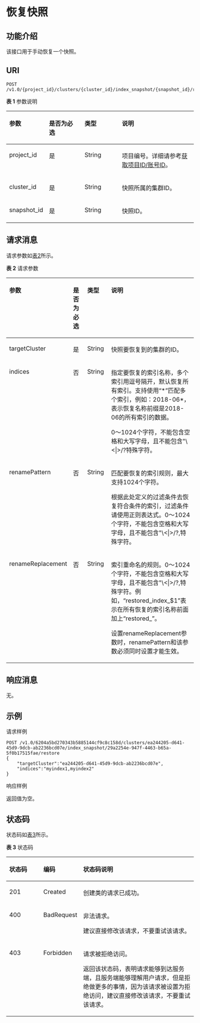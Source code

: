 # 恢复快照<a name="css_03_0035"></a>

## 功能介绍<a name="section874853215915"></a>

该接口用于手动恢复一个快照。

## URI<a name="section8763193210910"></a>

```
POST /v1.0/{project_id}/clusters/{cluster_id}/index_snapshot/{snapshot_id}/restore
```

**表 1**  参数说明

<a name="table57631032695"></a>
<table><thead align="left"><tr id="row4445336913"><th class="cellrowborder" valign="top" width="21%" id="mcps1.2.5.1.1"><p id="p54417338910"><a name="p54417338910"></a><a name="p54417338910"></a>参数</p>
</th>
<th class="cellrowborder" valign="top" width="19%" id="mcps1.2.5.1.2"><p id="p1644733693"><a name="p1644733693"></a><a name="p1644733693"></a>是否为必选</p>
</th>
<th class="cellrowborder" valign="top" width="20%" id="mcps1.2.5.1.3"><p id="p11441233696"><a name="p11441233696"></a><a name="p11441233696"></a>类型</p>
</th>
<th class="cellrowborder" valign="top" width="40%" id="mcps1.2.5.1.4"><p id="p124403319916"><a name="p124403319916"></a><a name="p124403319916"></a>说明</p>
</th>
</tr>
</thead>
<tbody><tr id="row94414331098"><td class="cellrowborder" valign="top" width="21%" headers="mcps1.2.5.1.1 "><p id="p0441331398"><a name="p0441331398"></a><a name="p0441331398"></a>project_id</p>
</td>
<td class="cellrowborder" valign="top" width="19%" headers="mcps1.2.5.1.2 "><p id="p9444331997"><a name="p9444331997"></a><a name="p9444331997"></a>是</p>
</td>
<td class="cellrowborder" valign="top" width="20%" headers="mcps1.2.5.1.3 "><p id="p144412334919"><a name="p144412334919"></a><a name="p144412334919"></a>String</p>
</td>
<td class="cellrowborder" valign="top" width="40%" headers="mcps1.2.5.1.4 "><p id="p18449331896"><a name="p18449331896"></a><a name="p18449331896"></a>项目编号。详细请参考<a href="获取项目ID-账号ID.md">获取项目ID/账号ID</a>。</p>
</td>
</tr>
<tr id="row14453320917"><td class="cellrowborder" valign="top" width="21%" headers="mcps1.2.5.1.1 "><p id="p2044193314920"><a name="p2044193314920"></a><a name="p2044193314920"></a>cluster_id</p>
</td>
<td class="cellrowborder" valign="top" width="19%" headers="mcps1.2.5.1.2 "><p id="p24410331398"><a name="p24410331398"></a><a name="p24410331398"></a>是</p>
</td>
<td class="cellrowborder" valign="top" width="20%" headers="mcps1.2.5.1.3 "><p id="p844133316918"><a name="p844133316918"></a><a name="p844133316918"></a>String</p>
</td>
<td class="cellrowborder" valign="top" width="40%" headers="mcps1.2.5.1.4 "><p id="p13441833493"><a name="p13441833493"></a><a name="p13441833493"></a>快照所属的集群ID。</p>
</td>
</tr>
<tr id="row169341188286"><td class="cellrowborder" valign="top" width="21%" headers="mcps1.2.5.1.1 "><p id="p593415181284"><a name="p593415181284"></a><a name="p593415181284"></a>snapshot_id</p>
</td>
<td class="cellrowborder" valign="top" width="19%" headers="mcps1.2.5.1.2 "><p id="p293521892813"><a name="p293521892813"></a><a name="p293521892813"></a>是</p>
</td>
<td class="cellrowborder" valign="top" width="20%" headers="mcps1.2.5.1.3 "><p id="p19935121812286"><a name="p19935121812286"></a><a name="p19935121812286"></a>String</p>
</td>
<td class="cellrowborder" valign="top" width="40%" headers="mcps1.2.5.1.4 "><p id="p169351118192810"><a name="p169351118192810"></a><a name="p169351118192810"></a>快照ID。</p>
</td>
</tr>
</tbody>
</table>

## 请求消息<a name="section1477913211910"></a>

请求参数如[表2](#table82481020121413)所示。

**表 2**  请求参数

<a name="table82481020121413"></a>
<table><thead align="left"><tr id="row18248112010149"><th class="cellrowborder" valign="top" width="17%" id="mcps1.2.5.1.1"><p id="p10441033494"><a name="p10441033494"></a><a name="p10441033494"></a>参数</p>
</th>
<th class="cellrowborder" valign="top" width="12.4%" id="mcps1.2.5.1.2"><p id="p74493316910"><a name="p74493316910"></a><a name="p74493316910"></a>是否为必选</p>
</th>
<th class="cellrowborder" valign="top" width="15.52%" id="mcps1.2.5.1.3"><p id="p1044533896"><a name="p1044533896"></a><a name="p1044533896"></a>类型</p>
</th>
<th class="cellrowborder" valign="top" width="55.08%" id="mcps1.2.5.1.4"><p id="p154413335917"><a name="p154413335917"></a><a name="p154413335917"></a>说明</p>
</th>
</tr>
</thead>
<tbody><tr id="row18248182013148"><td class="cellrowborder" valign="top" width="17%" headers="mcps1.2.5.1.1 "><p id="p837215054813"><a name="p837215054813"></a><a name="p837215054813"></a>targetCluster</p>
</td>
<td class="cellrowborder" valign="top" width="12.4%" headers="mcps1.2.5.1.2 "><p id="p4441233891"><a name="p4441233891"></a><a name="p4441233891"></a>是</p>
</td>
<td class="cellrowborder" valign="top" width="15.52%" headers="mcps1.2.5.1.3 "><p id="p186181046114912"><a name="p186181046114912"></a><a name="p186181046114912"></a>String</p>
</td>
<td class="cellrowborder" valign="top" width="55.08%" headers="mcps1.2.5.1.4 "><p id="p9448924192218"><a name="p9448924192218"></a><a name="p9448924192218"></a>快照要恢复到的集群的ID。</p>
</td>
</tr>
<tr id="row243315404483"><td class="cellrowborder" valign="top" width="17%" headers="mcps1.2.5.1.1 "><p id="p1343434015485"><a name="p1343434015485"></a><a name="p1343434015485"></a>indices</p>
</td>
<td class="cellrowborder" valign="top" width="12.4%" headers="mcps1.2.5.1.2 "><p id="p61971911172012"><a name="p61971911172012"></a><a name="p61971911172012"></a>否</p>
</td>
<td class="cellrowborder" valign="top" width="15.52%" headers="mcps1.2.5.1.3 "><p id="p1543414094815"><a name="p1543414094815"></a><a name="p1543414094815"></a>String</p>
</td>
<td class="cellrowborder" valign="top" width="55.08%" headers="mcps1.2.5.1.4 "><p id="p194341340174817"><a name="p194341340174817"></a><a name="p194341340174817"></a>指定要恢复的索引名称，多个索引用逗号隔开，默认恢复所有索引。支持使用“*”匹配多个索引，例如：2018-06*，表示恢复名称前缀是2018-06的所有索引的数据。</p>
<p id="p7748181019443"><a name="p7748181019443"></a><a name="p7748181019443"></a>0～1024个字符，不能包含空格和大写字母，且不能包含"\&lt;|&gt;/?特殊字符。</p>
</td>
</tr>
<tr id="row1795115595819"><td class="cellrowborder" valign="top" width="17%" headers="mcps1.2.5.1.1 "><p id="p19952165545814"><a name="p19952165545814"></a><a name="p19952165545814"></a>renamePattern</p>
</td>
<td class="cellrowborder" valign="top" width="12.4%" headers="mcps1.2.5.1.2 "><p id="p139521155125816"><a name="p139521155125816"></a><a name="p139521155125816"></a>否</p>
</td>
<td class="cellrowborder" valign="top" width="15.52%" headers="mcps1.2.5.1.3 "><p id="p1995220551584"><a name="p1995220551584"></a><a name="p1995220551584"></a>String</p>
</td>
<td class="cellrowborder" valign="top" width="55.08%" headers="mcps1.2.5.1.4 "><p id="p131436419191"><a name="p131436419191"></a><a name="p131436419191"></a>匹配要恢复的索引规则，最大支持1024个字符。</p>
<p id="p156573384511"><a name="p156573384511"></a><a name="p156573384511"></a>根据此处定义的过滤条件去恢复符合条件的索引，过滤条件请使用正则表达式。0～1024个字符，不能包含空格和大写字母，且不能包含"\&lt;|&gt;/?,特殊字符。</p>
</td>
</tr>
<tr id="row20584459142218"><td class="cellrowborder" valign="top" width="17%" headers="mcps1.2.5.1.1 "><p id="p0584185922218"><a name="p0584185922218"></a><a name="p0584185922218"></a>renameReplacement</p>
</td>
<td class="cellrowborder" valign="top" width="12.4%" headers="mcps1.2.5.1.2 "><p id="p108383182419"><a name="p108383182419"></a><a name="p108383182419"></a>否</p>
</td>
<td class="cellrowborder" valign="top" width="15.52%" headers="mcps1.2.5.1.3 "><p id="p9838916243"><a name="p9838916243"></a><a name="p9838916243"></a>String</p>
</td>
<td class="cellrowborder" valign="top" width="55.08%" headers="mcps1.2.5.1.4 "><p id="p1958475913225"><a name="p1958475913225"></a><a name="p1958475913225"></a>索引重命名的规则。0～1024个字符，不能包含空格和大写字母，且不能包含"\&lt;|&gt;/?,特殊字符。例如，<span class="parmvalue" id="parmvalue1450220178110"><a name="parmvalue1450220178110"></a><a name="parmvalue1450220178110"></a>“restored_index_$1”</span>表示在所有恢复的索引名称前面加上<span class="parmvalue" id="parmvalue14551723181111"><a name="parmvalue14551723181111"></a><a name="parmvalue14551723181111"></a>“restored_”</span>。</p>
<p id="p105962536258"><a name="p105962536258"></a><a name="p105962536258"></a>设置renameReplacement参数时，renamePattern和该参数必须同时设置才能生效。</p>
</td>
</tr>
</tbody>
</table>

## 响应消息<a name="section19810103220915"></a>

无。

## 示例<a name="section27311857164512"></a>

请求样例

```
POST /v1.0/6204a5bd270343b5885144cf9c8c158d/clusters/ea244205-d641-45d9-9dcb-ab2236bcd07e/index_snapshot/29a2254e-947f-4463-b65a-5f0b17515fae/restore
{
    "targetCluster":"ea244205-d641-45d9-9dcb-ab2236bcd07e",
    "indices":"myindex1,myindex2"
}
```

响应样例

返回值为空。

## 状态码<a name="section87962546391"></a>

状态码如[表3](#table1130545163319)所示。

**表 3**  状态码

<a name="table1130545163319"></a>
<table><thead align="left"><tr id="row43061959330"><th class="cellrowborder" valign="top" width="18.411841184118412%" id="mcps1.2.4.1.1"><p id="zh-cn_topic_0122640420_p51562446"><a name="zh-cn_topic_0122640420_p51562446"></a><a name="zh-cn_topic_0122640420_p51562446"></a>状态码</p>
</th>
<th class="cellrowborder" valign="top" width="19.99199919991999%" id="mcps1.2.4.1.2"><p id="zh-cn_topic_0122640420_p15808580"><a name="zh-cn_topic_0122640420_p15808580"></a><a name="zh-cn_topic_0122640420_p15808580"></a>编码</p>
</th>
<th class="cellrowborder" valign="top" width="61.5961596159616%" id="mcps1.2.4.1.3"><p id="zh-cn_topic_0122640420_p5426640"><a name="zh-cn_topic_0122640420_p5426640"></a><a name="zh-cn_topic_0122640420_p5426640"></a>状态码说明</p>
</th>
</tr>
</thead>
<tbody><tr id="row10306135113317"><td class="cellrowborder" valign="top" width="18.411841184118412%" headers="mcps1.2.4.1.1 "><p id="p430655133316"><a name="p430655133316"></a><a name="p430655133316"></a>201</p>
</td>
<td class="cellrowborder" valign="top" width="19.99199919991999%" headers="mcps1.2.4.1.2 "><p id="zh-cn_topic_0122640420_p58675139"><a name="zh-cn_topic_0122640420_p58675139"></a><a name="zh-cn_topic_0122640420_p58675139"></a>Created</p>
</td>
<td class="cellrowborder" valign="top" width="61.5961596159616%" headers="mcps1.2.4.1.3 "><p id="zh-cn_topic_0122640420_p55065844"><a name="zh-cn_topic_0122640420_p55065844"></a><a name="zh-cn_topic_0122640420_p55065844"></a>创建类的请求已成功。</p>
</td>
</tr>
<tr id="row1830612503310"><td class="cellrowborder" valign="top" width="18.411841184118412%" headers="mcps1.2.4.1.1 "><p id="p1030616563318"><a name="p1030616563318"></a><a name="p1030616563318"></a>400</p>
</td>
<td class="cellrowborder" valign="top" width="19.99199919991999%" headers="mcps1.2.4.1.2 "><p id="zh-cn_topic_0122640420_p11193990"><a name="zh-cn_topic_0122640420_p11193990"></a><a name="zh-cn_topic_0122640420_p11193990"></a>BadRequest</p>
</td>
<td class="cellrowborder" valign="top" width="61.5961596159616%" headers="mcps1.2.4.1.3 "><p id="zh-cn_topic_0122640420_p34297999"><a name="zh-cn_topic_0122640420_p34297999"></a><a name="zh-cn_topic_0122640420_p34297999"></a>非法请求。</p>
<p id="zh-cn_topic_0122640420_p40246543"><a name="zh-cn_topic_0122640420_p40246543"></a><a name="zh-cn_topic_0122640420_p40246543"></a>建议直接修改该请求，不要重试该请求。</p>
</td>
</tr>
<tr id="row1261264514331"><td class="cellrowborder" valign="top" width="18.411841184118412%" headers="mcps1.2.4.1.1 "><p id="p17612174563314"><a name="p17612174563314"></a><a name="p17612174563314"></a>403</p>
</td>
<td class="cellrowborder" valign="top" width="19.99199919991999%" headers="mcps1.2.4.1.2 "><p id="zh-cn_topic_0122640420_p50789473"><a name="zh-cn_topic_0122640420_p50789473"></a><a name="zh-cn_topic_0122640420_p50789473"></a>Forbidden</p>
</td>
<td class="cellrowborder" valign="top" width="61.5961596159616%" headers="mcps1.2.4.1.3 "><p id="zh-cn_topic_0122640420_p20306648"><a name="zh-cn_topic_0122640420_p20306648"></a><a name="zh-cn_topic_0122640420_p20306648"></a>请求被拒绝访问。</p>
<p id="zh-cn_topic_0122640420_p48542107"><a name="zh-cn_topic_0122640420_p48542107"></a><a name="zh-cn_topic_0122640420_p48542107"></a>返回该状态码，表明请求能够到达服务端，且服务端能够理解用户请求，但是拒绝做更多的事情，因为该请求被设置为拒绝访问，建议直接修改该请求，不要重试该请求。</p>
</td>
</tr>
</tbody>
</table>

